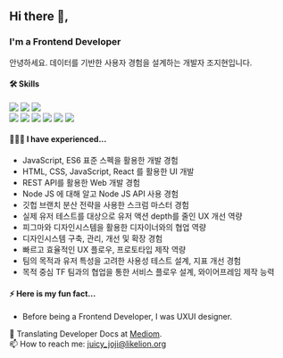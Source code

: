## Hi there 👋,  
### I'm a Frontend Developer
<!--
**jellyjoji/jellyjoji** is a ✨ _special_ ✨ repository because its `README.md` (this file) appears on your GitHub profile.
 
Here are some ideas to get you started:

- 🔭 I’m currently working on Frontend Developer
- 🌱 I’m currently learning
- 👯 I’m looking to collaborate on ...
- 🤔 I’m looking for help with ...
- 💬 Ask me about ...
- 📫 How to reach me: ...
- 😄 Pronouns: ...
- ⚡ Fun fact: ...
-->

안녕하세요. 
데이터를 기반한 사용자 경험을 설계하는 개발자 조지현입니다.

#### 🛠️ Skills
<img src="https://img.shields.io/badge/html5-E34F26?style=for-the-badge&logo=html5&logoColor=white"> <img src="https://img.shields.io/badge/css-1572B6?style=for-the-badge&logo=css3&logoColor=white">
<img src="https://img.shields.io/badge/javascript-F7DF1E?style=for-the-badge&logo=javascript&logoColor=black">  
<img src="https://img.shields.io/badge/React-61DAFB?style=for-the-badge&logo=React&logoColor=blue">
<img src="https://img.shields.io/badge/vite-646CFF?style=for-the-badge&logo=vite&logoColor=pink">
<img src="https://img.shields.io/badge/Tailwind-38B2AC?style=for-the-badge&logo=tailwind-css&logoColor=white">
<img src="https://img.shields.io/badge/react router-CA4245?style=for-the-badge&logo=react router&logoColor=black">
<img src="https://img.shields.io/badge/pocketbase-B8DBE4?style=for-the-badge&logo=pocketbase&logoColor=black">
<img src="https://img.shields.io/badge/kakao Map-FFCD00?style=for-the-badge&logo=kakao&logoColor=black">

#### 👩🏻‍💻 I have experienced...
* JavaScript, ES6 표준 스펙을 활용한 개발 경험
* HTML, CSS, JavaScript, React 를 활용한 UI 개발
* REST API를 활용한 Web 개발 경험
* Node JS 에 대해 알고  Node JS API 사용 경험
* 깃헙 브랜치 분산 전략을 사용한 스크럼 마스터 경험
* 실제 유저 테스트를 대상으로 유저 액션 depth를 줄인 UX 개선 역량
* 피그마와 디자인시스템을 활용한 디자이너와의 협업 역량
* 디자인시스템 구축, 관리, 개선 및 확장 경험
* 빠르고 효율적인 UX 플로우, 프로토타입 제작 역량
* 팀의 목적과 유저 특성을 고려한 사용성 테스트 설계, 지표 개선 경험
* 목적 중심 TF 팀과의 협업을 통한 서비스 플로우 설계, 와이어프레임 제작 능력

#### ⚡️ Here is my fun fact...
  * Before being a Frontend Developer, I was UXUI designer.

🔭 Translating Developer Docs at [Mediom](https://medium.com/@juicy_joji). </br>
📫 How to reach me: juicy_joji@likelion.org 






